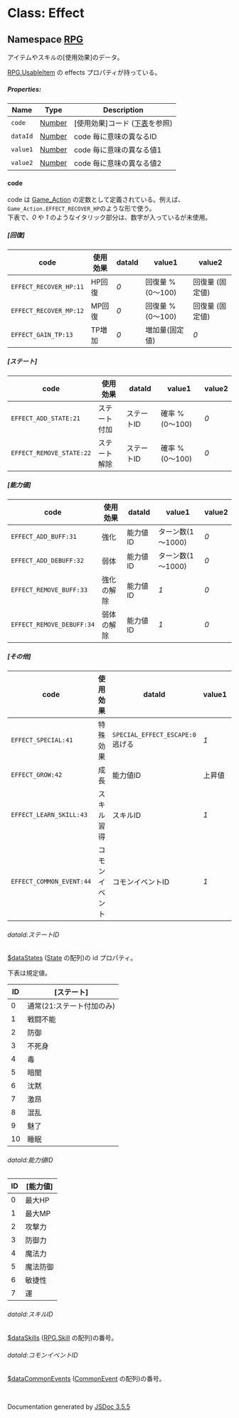 # Class: Effect

## Namespace [RPG](RPG.md)

アイテムやスキルの[使用効果]のデータ。

[RPG.UsableItem](RPG.UsableItem.md) の effects プロパティが持っている。


##### Properties:

| Name | Type | Description |
| --- | --- | --- |
| `code` | [Number](Number.md) | [使用効果]コード \([下表](RPG.Effect.md#code)を参照) |
| `dataId` | [Number](Number.md) | code 毎に意味の異なるID |
| `value1` | [Number](Number.md) | code 毎に意味の異なる値1 |
| `value2` | [Number](Number.md) | code 毎に意味の異なる値2 |

#### code
code は [Game\_Action](Game_Action.md) の定数として定義されている。例えば、<code>Game\_Action.EFFECT\_RECOVER\_HP</code>のような形で使う。<br />
下表で、*0* や *1* のようなイタリック部分は、数字が入っているが未使用。

##### [回復]

| code | 使用効果 | dataId | value1 | value2 |
| --- | --- | --- | --- | --- |
| `EFFECT_RECOVER_HP:11` | HP回復 | *0* | 回復量 % (0〜100) | 回復量 (固定値) |
| `EFFECT_RECOVER_MP:12` | MP回復 | *0* | 回復量 % (0〜100) | 回復量 (固定値) |
| `EFFECT_GAIN_TP:13` | TP増加 | *0* | 増加量(固定値)| *0* |

##### [ステート]

| code | 使用効果 | dataId | value1 | value2 |
| --- | --- | --- | --- | --- |
| `EFFECT_ADD_STATE:21` | ステート付加 | ステートID | 確率 % (0〜100) | *0* |
| `EFFECT_REMOVE_STATE:22` | ステート解除 | ステートID | 確率 % (0〜100) | *0* |

##### [能力値]

| code | 使用効果 | dataId | value1 | value2 |
| --- | --- | --- | --- | --- |
| `EFFECT_ADD_BUFF:31` | 強化 | 能力値ID | ターン数(1～1000) | *0* |
| `EFFECT_ADD_DEBUFF:32` | 弱体 | 能力値ID | ターン数(1～1000) | *0* |
| `EFFECT_REMOVE_BUFF:33` | 強化の解除 | 能力値ID | *1* | *0* |
| `EFFECT_REMOVE_DEBUFF:34` | 弱体の解除 | 能力値ID | *1* | *0* |

##### [その他]

| code | 使用効果 | dataId | value1 | value2 |
| --- | --- | --- | --- | --- |
| `EFFECT_SPECIAL:41` | 特殊効果 | `SPECIAL_EFFECT_ESCAPE:0`逃げる | *1* | *0* |
| `EFFECT_GROW:42` | 成長 | 能力値ID | 上昇値 | *0* |
| `EFFECT_LEARN_SKILL:43` | スキル習得 | スキルID | *1* | *0* |
| `EFFECT_COMMON_EVENT:44` | コモンイベント | コモンイベントID | *1* | *0* |

###### dataId:ステートID

[$dataStates](global.md#datastates-arrayrpgstate) ([State](RPG.State.md) の配列)の id プロパティ。

下表は規定値。

| ID | [ステート] |
| --- | --- |
| 0 | 通常(21:ステート付加のみ) |
| 1 | 戦闘不能 |
| 2 | 防御 |
| 3 | 不死身 |
| 4 | 毒 |
| 5 | 暗闇 |
| 6 | 沈黙 |
| 7 | 激昂 |
| 8 | 混乱 |
| 9 | 魅了 |
| 10 | 睡眠 |

###### dataId:能力値ID

| ID | [能力値] |
| --- | --- |
| 0 | 最大HP |
| 1 | 最大MP |
| 2 | 攻撃力 |
| 3 | 防御力 |
| 4 | 魔法力 |
| 5 | 魔法防御 |
| 6 | 敏捷性 |
| 7 | 運 |

###### dataId:スキルID

[\$dataSkills](global.md#dataskills-arrayrpgskill) ([RPG.Skill](RPG.Skill.md) の配列)の番号。

###### dataId:コモンイベントID

 [\$dataCommonEvents](global.md#datacommonevents-arrayrpgcommonevent)  ([CommonEvent](RPG.CommonEvent.md) の配列)の番号。
 
 <br>

  Documentation generated by [JSDoc 3.5.5](https://github.com/jsdoc3/jsdoc)
